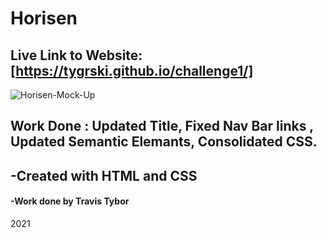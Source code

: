 # Horisen 

## Live Link to Website: [https://tygrski.github.io/challenge1/]

![Horisen-Mock-Up](https://user-images.githubusercontent.com/77369211/129429727-b5506b5a-f3db-423d-aef4-35b65c252225.jpg)

## Work Done : Updated Title, Fixed Nav Bar links , Updated Semantic Elemants, Consolidated CSS.
## -Created with HTML and CSS

#### -Work done by Travis Tybor

2021








































